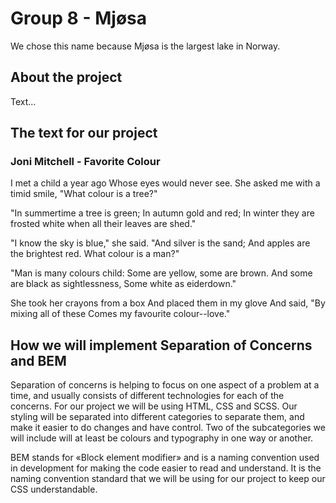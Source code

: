 # Group 8 - Mjøsa
We chose this name because Mjøsa is the largest lake in Norway.
## About the project
Text...

## The text for our project

### Joni Mitchell - Favorite Colour
I met a child a year ago
Whose eyes would never see.
She asked me with a timid smile,
"What colour is a tree?"

"In summertime a tree is green;
In autumn gold and red;
In winter they are frosted white
when all their leaves are shed."

"I know the sky is blue," she said.
"And silver is the sand;
And apples are the brightest red.
What colour is a man?"

"Man is many colours child:
Some are yellow, some are brown.
And some are black as sightlessness,
Some white as eiderdown."

She took her crayons from a box
And placed them in my glove
And said, "By mixing all of these
Comes my favourite colour--love."

## How we will implement Separation of Concerns and BEM
Separation of concerns is helping to focus on one aspect of a problem at a time, and usually consists of different technologies for each of the concerns. For our project we will be using HTML, CSS and SCSS. Our styling will be separated into different categories to separate them, and make it easier to do changes and have control. Two of the subcategories we will include will at least be colours and typography in one way or another. 

BEM stands for «Block element modifier» and is a naming convention used in development for making the code easier to read and understand. It is the naming convention standard that we will be using for our project to keep our CSS understandable.